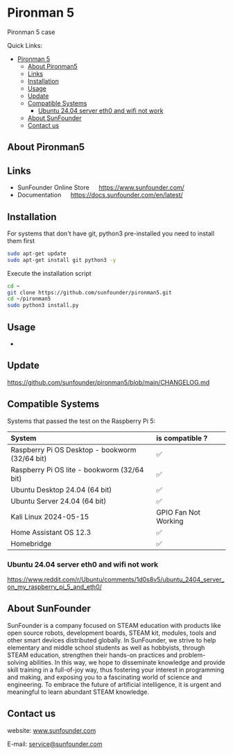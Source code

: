 # Pironman 5

Pironman 5 case

Quick Links:

- [Pironman 5](#pironman-5)
  - [About Pironman5](#about-pironman5)
  - [Links](#links)
  - [Installation](#installation)
  - [Usage](#usage)
  - [Update](#update)
  - [Compatible Systems](#compatible-systems)
    - [Ubuntu 24.04 server eth0 and wifi not work](#ubuntu-2404-server-eth0-and-wifi-not-work)
  - [About SunFounder](#about-sunfounder)
  - [Contact us](#contact-us)

## About Pironman5

## Links

- SunFounder Online Store &emsp; <https://www.sunfounder.com/>
- Documentation &emsp; <https://docs.sunfounder.com/en/latest/>

## Installation

For systems that don't have git, python3 pre-installed you need to install them first

```bash
sudo apt-get update
sudo apt-get install git python3 -y
```

Execute the installation script

```bash
cd ~
git clone https://github.com/sunfounder/pironman5.git
cd ~/pironman5
sudo python3 install.py
```

## Usage

-

## Update

<https://github.com/sunfounder/pironman5/blob/main/CHANGELOG.md>

## Compatible Systems

Systems that passed the test on the Raspberry Pi 5:

System | is compatible ?
:---   | :---  
Raspberry Pi OS Desktop - bookworm (32/64 bit) | &#x2705;
Raspberry Pi OS lite - bookworm (32/64 bit) | &#x2705;
Ubuntu Desktop 24.04 (64 bit) | &#x2705;
Ubuntu Server 24.04 (64 bit) | &#x2705;
Kali Linux 2024-05-15 | GPIO Fan Not Working
Home Assistant OS 12.3 | &#x2705;
Homebridge | &#x2705;

### Ubuntu 24.04 server eth0 and wifi not work

https://www.reddit.com/r/Ubuntu/comments/1d0s8v5/ubuntu_2404_server_on_my_raspberry_pi_5_and_eth0/


## About SunFounder

SunFounder is a company focused on STEAM education with products like open source robots, development boards, STEAM kit, modules, tools and other smart devices distributed globally. In SunFounder, we strive to help elementary and middle school students as well as hobbyists, through STEAM education, strengthen their hands-on practices and problem-solving abilities. In this way, we hope to disseminate knowledge and provide skill training in a full-of-joy way, thus fostering your interest in programming and making, and exposing you to a fascinating world of science and engineering. To embrace the future of artificial intelligence, it is urgent and meaningful to learn abundant STEAM knowledge.

## Contact us

website:
    www.sunfounder.com

E-mail:
    service@sunfounder.com
